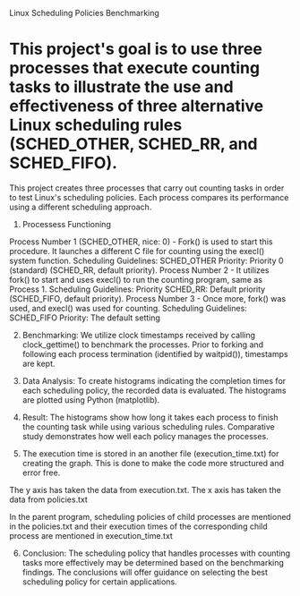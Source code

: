 Linux Scheduling Policies Benchmarking
# This project's goal is to use three processes that execute counting tasks to illustrate the use and effectiveness of three alternative Linux scheduling rules (SCHED_OTHER, SCHED_RR, and SCHED_FIFO).

This project creates three processes that carry out counting tasks in order to test Linux's scheduling policies. Each process compares its performance using a different scheduling approach.

1. Processess Functioning

Process Number 1 (SCHED_OTHER, nice: 0) - Fork() is used to start this procedure. It launches a different C file for counting using the execl() system function. Scheduling Guidelines: SCHED_OTHER Priority: Priority 0 (standard)
(SCHED_RR, default priority).
Process Number 2 - It utilizes fork() to start and uses execl() to run the counting program, same as Process 1.
Scheduling Guidelines: Priority SCHED_RR: Default priority
(SCHED_FIFO, default priority).
Process Number 3 - Once more, fork() was used, and execl() was used for counting. Scheduling Guidelines: SCHED_FIFO
Priority: The default setting

2. Benchmarking: We utilize clock timestamps received by calling clock_gettime() to benchmark the processes. Prior to forking and following each process termination (identified by waitpid()), timestamps are kept.

3. Data Analysis: To create histograms indicating the completion times for each scheduling policy, the recorded data is evaluated. The histograms are plotted using Python (matplotlib).

4. Result: The histograms show how long it takes each process to finish the counting task while using various scheduling rules. Comparative study demonstrates how well each policy manages the processes.

5. The execution time is stored in an another file (execution_time.txt) for creating the graph. This is done to make the code more structured and error free.

The y axis has taken the data from execution.txt.
The x axis has taken the data from policies.txt

In the parent program, scheduling policies of child processes are mentioned in the policies.txt and their execution times of the corresponding child process are mentioned in execution_time.txt

6. Conclusion: The scheduling policy that handles processes with counting tasks more effectively may be determined based on the benchmarking findings. The conclusions will offer guidance on selecting the best scheduling policy for certain applications.